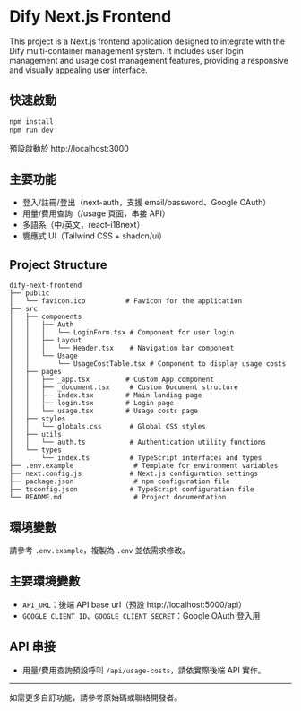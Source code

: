 # Dify Next.js Frontend

This project is a Next.js frontend application designed to integrate with the Dify multi-container management system. It includes user login management and usage cost management features, providing a responsive and visually appealing user interface.

## 快速啟動

```sh
npm install
npm run dev
```

預設啟動於 http://localhost:3000

## 主要功能
- 登入/註冊/登出（next-auth，支援 email/password、Google OAuth）
- 用量/費用查詢（/usage 頁面，串接 API）
- 多語系（中/英文，react-i18next）
- 響應式 UI（Tailwind CSS + shadcn/ui）

## Project Structure

```
dify-next-frontend
├── public
│   └── favicon.ico          # Favicon for the application
├── src
│   ├── components
│   │   ├── Auth
│   │   │   └── LoginForm.tsx # Component for user login
│   │   ├── Layout
│   │   │   └── Header.tsx    # Navigation bar component
│   │   └── Usage
│   │       └── UsageCostTable.tsx # Component to display usage costs
│   ├── pages
│   │   ├── _app.tsx         # Custom App component
│   │   ├── _document.tsx     # Custom Document structure
│   │   ├── index.tsx        # Main landing page
│   │   ├── login.tsx        # Login page
│   │   └── usage.tsx        # Usage costs page
│   ├── styles
│   │   └── globals.css       # Global CSS styles
│   ├── utils
│   │   └── auth.ts           # Authentication utility functions
│   └── types
│       └── index.ts          # TypeScript interfaces and types
├── .env.example               # Template for environment variables
├── next.config.js            # Next.js configuration settings
├── package.json               # npm configuration file
├── tsconfig.json             # TypeScript configuration file
└── README.md                  # Project documentation
```

## 環境變數
請參考 `.env.example`，複製為 `.env` 並依需求修改。

## 主要環境變數
- `API_URL`：後端 API base url（預設 http://localhost:5000/api）
- `GOOGLE_CLIENT_ID`、`GOOGLE_CLIENT_SECRET`：Google OAuth 登入用

## API 串接
- 用量/費用查詢預設呼叫 `/api/usage-costs`，請依實際後端 API 實作。

---
如需更多自訂功能，請參考原始碼或聯絡開發者。